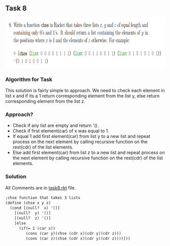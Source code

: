 ## Task 8

<p><img src="https://github.com/DarrenFitz/TheoryOfAlgorithms/blob/master/Resources/8.PNG" width="854" height="157"></p>

### Algorithm for Task
This solution is fairly simple to approach. We need to check each element in list x and if its a 1 return corresponding element from the list y, else return corresponding element from the list z. 

### Approach?
* Check if any list are empty and return '().
* Check if first element(car) of x was equal to 1.
* If equal 1 add first element(car) from list y to a new list and repeat process on the next element by calling recursive function on the rest(cdr) of the list elements.
* Else add first element(car) from list z to a new list and repeat process on the next element by calling recursive function on the rest(cdr) of the list elements.

### Solution
All Comments are in [task8.rkt](https://github.com/DarrenFitz/TheoryOfAlgorithms/blob/master/Programming_Tasks/Task8/task8.rkt ) file.
```Racket
;chse function that takes 3 lists
(define (chse x y z)
  (cond [(null?  x) '()]
    [(null?  y) '()]
    [(null?  z) '()]
    [else
      (if(= 1 (car x))
         (cons (car y)(chse (cdr x)(cdr y)(cdr z))) 
         (cons (car z)(chse (cdr x)(cdr y)(cdr z))))])) 

```


